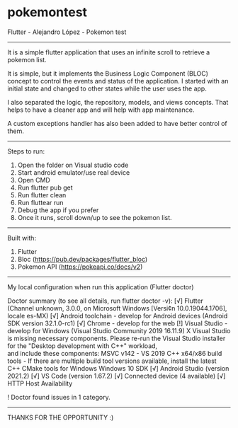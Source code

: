 # pokemontest

Flutter - Alejandro López - Pokemon test
***************************************************************************************************************

It is a simple flutter application that uses an infinite scroll to retrieve a pokemon list. 

It is simple, but it implements the Business Logic Component (BLOC) concept to control the events and status of the application. I started with an initial state and changed to other states while the user uses the app. 

I also separated the logic, the repository, models, and views concepts. That helps to have a cleaner app and will help with app maintenance. 

A custom exceptions handler has also been added to have better control of them. 

***************************************************************************************************************
Steps to run:

1. Open the folder on Visual studio code
2. Start android emulator/use real device
3. Open CMD 
4. Run flutter pub get
5. Run flutter clean
6. Run fluttear run
7. Debug the app if you prefer
8. Once it runs, scroll down/up to see the pokemon list. 

***************************************************************************************************************

Built with: 

1. Flutter 
2. Bloc (https://pub.dev/packages/flutter_bloc)
3. Pokemon API (https://pokeapi.co/docs/v2)

***************************************************************************************************************

My local configuration when run this application (Flutter doctor)

Doctor summary (to see all details, run flutter doctor -v):
[√] Flutter (Channel unknown, 3.0.0, on Microsoft Windows [Versi¢n 10.0.19044.1706], locale es-MX)
[√] Android toolchain - develop for Android devices (Android SDK version 32.1.0-rc1)
[√] Chrome - develop for the web
[!] Visual Studio - develop for Windows (Visual Studio Community 2019 16.11.9)
    X Visual Studio is missing necessary components. Please re-run the Visual Studio installer for the "Desktop development with C++" workload,   
      and include these components:
        MSVC v142 - VS 2019 C++ x64/x86 build tools
         - If there are multiple build tool versions available, install the latest
        C++ CMake tools for Windows
        Windows 10 SDK
[√] Android Studio (version 2021.2)
[√] VS Code (version 1.67.2)
[√] Connected device (4 available)
[√] HTTP Host Availability

! Doctor found issues in 1 category.

***************************************************************************************************************

THANKS FOR THE OPPORTUNITY :)
